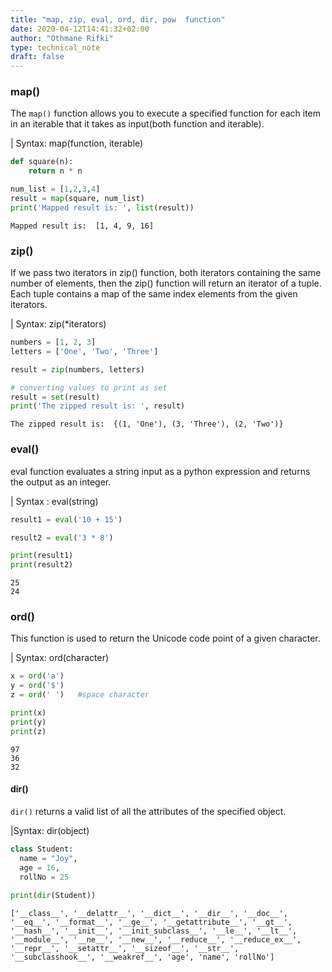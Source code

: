 ```yaml
---
title: "map, zip, eval, ord, dir, pow  function"
date: 2020-04-12T14:41:32+02:00
author: "Othmane Rifki"
type: technical_note
draft: false
---
```

### map() 

The `map()` function allows you to execute a specified function for each item in an iterable that it takes as input(both function and iterable).

| Syntax: map(function, iterable)   


```python
def square(n):
    return n * n

num_list = [1,2,3,4]
result = map(square, num_list)
print('Mapped result is: ', list(result))
```

    Mapped result is:  [1, 4, 9, 16]


### zip()
If we pass two iterators in zip() function, both iterators containing the same number of elements, then the zip() function will return an iterator of a tuple. Each tuple contains a map of the same index elements from the given iterators.

| Syntax: zip(*iterators)


```python
numbers = [1, 2, 3]
letters = ['One', 'Two', 'Three']

result = zip(numbers, letters)

# converting values to print as set
result = set(result)
print('The zipped result is: ', result)
```

    The zipped result is:  {(1, 'One'), (3, 'Three'), (2, 'Two')}


### eval()

eval function evaluates a string input as a python expression and returns the output as an integer.

| Syntax : eval(string)


```python
result1 = eval('10 + 15')

result2 = eval('3 * 8')

print(result1)
print(result2)
```

    25
    24


### ord()

This function is used to return the Unicode code point of a given character.

| Syntax: ord(character)


```python
x = ord('a')
y = ord('$')
z = ord(' ')   #space character

print(x)
print(y)
print(z)
```

    97
    36
    32


#### dir()

`dir()` returns a valid list of all the attributes of the specified object.

|Syntax: dir(object)


```python
class Student:
  name = "Joy",
  age = 16,
  rollNo = 25
  
print(dir(Student))
```

    ['__class__', '__delattr__', '__dict__', '__dir__', '__doc__', '__eq__', '__format__', '__ge__', '__getattribute__', '__gt__', '__hash__', '__init__', '__init_subclass__', '__le__', '__lt__', '__module__', '__ne__', '__new__', '__reduce__', '__reduce_ex__', '__repr__', '__setattr__', '__sizeof__', '__str__', '__subclasshook__', '__weakref__', 'age', 'name', 'rollNo']


